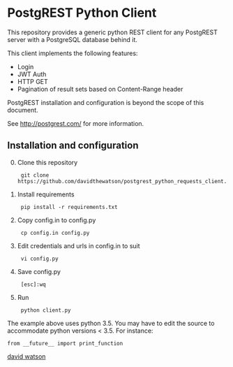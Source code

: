 # PostgREST Python Client

This repository provides a generic python REST client for any PostgREST server
with a PostgreSQL database behind it.

This client implements the following features:

* Login
* JWT Auth
* HTTP GET
* Pagination of result sets based on Content-Range header

PostgREST installation and configuration is beyond the scope of this document.

See http://postgrest.com/ for more information.

## Installation and configuration

0. Clone this repository

        git clone https://github.com/davidthewatson/postgrest_python_requests_client.git
0. Install requirements

        pip install -r requirements.txt
0. Copy config.in to config.py

        cp config.in config.py
0. Edit credentials and urls in config.in to suit

        vi config.py
0. Save config.py

        [esc]:wq
0. Run

        python client.py

The example above uses python 3.5. You may have to edit the source to accommodate python versions < 3.5. For instance:

    from __future__ import print_function

<a href="http://davidwatson.org/">david watson</a>
